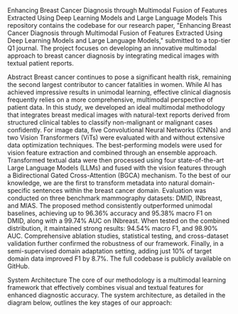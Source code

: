 Enhancing Breast Cancer Diagnosis through Multimodal Fusion of Features Extracted Using Deep Learning Models and Large Language Models
This repository contains the codebase for our research paper, "Enhancing Breast Cancer Diagnosis through Multimodal Fusion of Features Extracted Using Deep Learning Models and Large Language Models," submitted to a top-tier Q1 journal. The project focuses on developing an innovative multimodal approach to breast cancer diagnosis by integrating medical images with textual patient reports.

Abstract
Breast cancer continues to pose a significant health risk, remaining the second largest contributor to cancer fatalities in women. While AI has achieved impressive results in unimodal learning, effective clinical diagnosis frequently relies on a more comprehensive, multimodal perspective of patient data. In this study, we developed an ideal multimodal methodology that integrates breast medical images with natural-text reports derived from structured clinical tables to classify non-malignant or malignant cases confidently. For image data, five Convolutional Neural Networks (CNNs) and two Vision Transformers (ViTs) were evaluated with and without extensive data optimization techniques. The best-performing models were used for vision feature extraction and combined through an ensemble approach. Transformed textual data were then processed using four state-of-the-art Large Language Models (LLMs) and fused with the vision features through a Bidirectional Gated Cross-Attention (BGCA) mechanism. To the best of our knowledge, we are the first to transform metadata into natural domain-specific sentences within the breast cancer domain. Evaluation was conducted on three benchmark mammography datasets: DMID, INbreast, and MIAS. The proposed method consistently outperformed unimodal baselines, achieving up to 96.36% accuracy and 95.38% macro F1 on DMID, along with a 99.74% AUC on INbreast. When tested on the combined distribution, it maintained strong results: 94.54% macro F1, and 98.90% AUC. Comprehensive ablation studies, statistical testing, and cross-dataset validation further confirmed the robustness of our framework. Finally, in a semi-supervised domain adaptation setting, adding just 10% of target domain data improved F1 by 8.7%. The full codebase is publicly available on GitHub.

System Architecture
The core of our methodology is a multimodal learning framework that effectively combines visual and textual features for enhanced diagnostic accuracy. The system architecture, as detailed in the diagram below, outlines the key stages of our approach:
